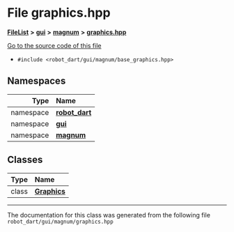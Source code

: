 

# File graphics.hpp



[**FileList**](files.md) **>** [**gui**](dir_6a9d4b7ec29c938d1d9a486c655cfc8a.md) **>** [**magnum**](dir_5d18adecbc10cabf3ca51da31f2acdd1.md) **>** [**graphics.hpp**](graphics_8hpp.md)

[Go to the source code of this file](graphics_8hpp_source.md)



* `#include <robot_dart/gui/magnum/base_graphics.hpp>`













## Namespaces

| Type | Name |
| ---: | :--- |
| namespace | [**robot\_dart**](namespacerobot__dart.md) <br> |
| namespace | [**gui**](namespacerobot__dart_1_1gui.md) <br> |
| namespace | [**magnum**](namespacerobot__dart_1_1gui_1_1magnum.md) <br> |


## Classes

| Type | Name |
| ---: | :--- |
| class | [**Graphics**](classrobot__dart_1_1gui_1_1magnum_1_1Graphics.md) <br> |



















































------------------------------
The documentation for this class was generated from the following file `robot_dart/gui/magnum/graphics.hpp`

